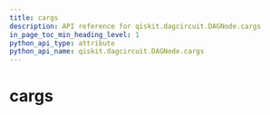 ```yaml
---
title: cargs
description: API reference for qiskit.dagcircuit.DAGNode.cargs
in_page_toc_min_heading_level: 1
python_api_type: attribute
python_api_name: qiskit.dagcircuit.DAGNode.cargs
---
```


# cargs

